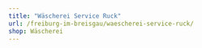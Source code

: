 ```yaml
---
title: "Wäscherei Service Ruck"
url: /freiburg-im-breisgau/waescherei-service-ruck/
shop: Wäscherei
---
```

